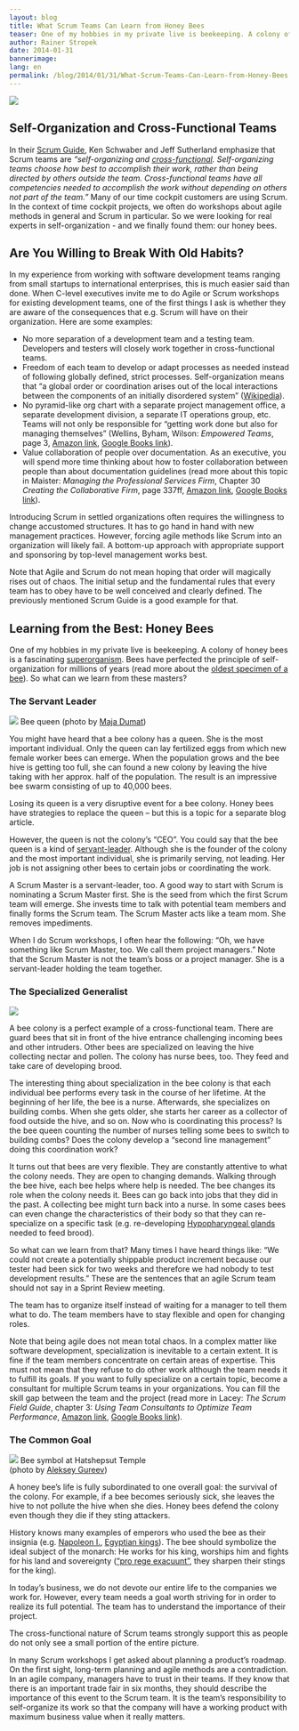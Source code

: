 ```yaml
---
layout: blog
title: What Scrum Teams Can Learn from Honey Bees
teaser: One of my hobbies in my private live is beekeeping. A colony of honey bees is a fascinating superorganism. Bees have perfected the principle of self-organization for millions of years. So what can we learn from these masters?
author: Rainer Stropek
date: 2014-01-31
bannerimage: 
lang: en
permalink: /blog/2014/01/31/What-Scrum-Teams-Can-Learn-from-Honey-Bees
---
```


<p xmlns="http://www.w3.org/1999/xhtml">
  <img src="{{site.baseurl}}/content/images/blog/2014/01/Bienen3.jpg" />
</p><h2 xmlns="http://www.w3.org/1999/xhtml">Self-Organization and Cross-Functional Teams</h2><p xmlns="http://www.w3.org/1999/xhtml">In their <a href="https://www.scrum.org/Scrum-Guide" target="_blank">Scrum Guide</a>, Ken Schwaber and Jeff Sutherland emphasize that Scrum teams are <em>“self-organizing and <a href="http://en.wikipedia.org/wiki/Cross-functional_team" target="_blank">cross-functional</a>. Self-organizing teams choose how best to accomplish their work, rather than being directed by others outside the team. Cross-functional teams have all competencies needed to accomplish the work without depending on others not part of the team.”</em> Many of our time cockpit customers are using Scrum. In the context of time cockpit projects, we often do workshops about agile methods in general and Scrum in particular. So we were looking for real experts in self-organization - and we finally found them: our honey bees.</p><h2 xmlns="http://www.w3.org/1999/xhtml">Are You Willing to Break With Old Habits?</h2><p xmlns="http://www.w3.org/1999/xhtml">In my experience from working with software development teams ranging from small startups to international enterprises, this is much easier said than done. When C-level executives invite me to do Agile or Scrum workshops for existing development teams, one of the first things I ask is whether they are aware of the consequences that e.g. Scrum will have on their organization. Here are some examples:</p><ul xmlns="http://www.w3.org/1999/xhtml">
  <li>No more separation of a development team and a testing team. Developers and testers will closely work together in cross-functional teams.</li>
  <li>Freedom of each team to develop or adapt processes as needed instead of following globally defined, strict processes. Self-organization means that “a global order or coordination arises out of the local interactions between the components of an initially disordered system” (<a href="http://en.wikipedia.org/wiki/Self-organization" target="_blank">Wikipedia</a>).</li>
  <li>No pyramid-like org chart with a separate project management office, a separate development division, a separate IT operations group, etc. Teams will not only be responsible for “getting work done but also for managing themselves” (Wellins, Byham, Wilson: <em>Empowered Teams</em>, page 3, <a href="http://www.amazon.de/gp/product/B0017UAW78/ref=as_li_ss_tl?ie=UTF8&amp;camp=1638&amp;creative=19454&amp;creativeASIN=B0017UAW78&amp;linkCode=as2&amp;tag=timecockpit-21" target="_blank">Amazon link</a>, <a href="http://books.google.at/books?id=qmYIEFQma04C&amp;lpg=PA77&amp;dq=Empowered%20Teams&amp;hl=de&amp;pg=PA2#v=onepage&amp;q=The%20Self-Directed%20Team&amp;f=false" target="_blank">Google Books link</a>).</li>
  <li>Value collaboration of people over documentation. As an executive, you will spend more time thinking about how to foster collaboration between people than about documentation guidelines (read more about this topic in Maister: <em>Managing the Professional Services Firm</em>, Chapter 30 <em>Creating the Collaborative Firm</em>, page 337ff, <a href="http://www.amazon.de/gp/product/0743231562/ref=as_li_ss_tl?ie=UTF8&amp;camp=1638&amp;creative=19454&amp;creativeASIN=0743231562&amp;linkCode=as2&amp;tag=timecockpit-21" target="_blank">Amazon link</a>, <a href="http://books.google.at/books?id=1VEs-0Vz2YgC&amp;lpg=PP1&amp;dq=managing%20the%20professional%20service%20firm&amp;hl=de&amp;pg=PA337#v=onepage&amp;q=Creating%20the%20Collaborative%20Firm&amp;f=false" target="_blank">Google Books link</a>).</li>
</ul><p class="showcase" xmlns="http://www.w3.org/1999/xhtml">Introducing Scrum in settled organizations often requires the willingness to change accustomed structures. It has to go hand in hand with new management practices. However, forcing agile methods like Scrum into an organization will likely fail. A bottom-up approach with appropriate support and sponsoring by top-level management works best.</p><p xmlns="http://www.w3.org/1999/xhtml">Note that Agile and Scrum do not mean hoping that order will magically rises out of chaos. The initial setup and the fundamental rules that every team has to obey have to be well conceived and clearly defined. The previously mentioned Scrum Guide is a good example for that.</p><h2 xmlns="http://www.w3.org/1999/xhtml">Learning from the Best: Honey Bees</h2><p xmlns="http://www.w3.org/1999/xhtml">One of my hobbies in my private live is beekeeping. A colony of honey bees is a fascinating <a href="http://en.wikipedia.org/wiki/Superorganism" target="_blank">superorganism</a>. Bees have perfected the principle of self-organization for millions of years (read more about the <a href="http://oregonstate.edu/ua/ncs/archives/2006/oct/research-discovers-oldest-bee-key-evolution-flowering-plants" target="_blank">oldest specimen of a bee</a>). So what can we learn from these masters?</p><h3 xmlns="http://www.w3.org/1999/xhtml">The Servant Leader</h3><div class="floatLeft" xmlns="http://www.w3.org/1999/xhtml">
  <p>
    <img src="{{site.baseurl}}/content/images/blog/2014/01/9144529453_11d5912541.jpg?mw=250&amp;mh=250" /> Bee queen (photo by <a href="http://www.flickr.com/photos/blumenbiene/9144529453/" target="_blank">Maja Dumat</a>)</p>
</div><p xmlns="http://www.w3.org/1999/xhtml">You might have heard that a bee colony has a queen. She is the most important individual. Only the queen can lay fertilized eggs from which new female worker bees can emerge. When the population grows and the bee hive is getting too full, she can found a new colony by leaving the hive taking with her approx. half of the population. The result is an impressive bee swarm consisting of up to 40,000 bees.</p><p xmlns="http://www.w3.org/1999/xhtml">Losing its queen is a very disruptive event for a bee colony. Honey bees have strategies to replace the queen – but this is a topic for a separate blog article.</p><p xmlns="http://www.w3.org/1999/xhtml">However, the queen is not the colony’s “CEO”. You could say that the bee queen is a kind of <a href="http://en.wikipedia.org/wiki/Servant_leadership" target="_blank">servant-leader</a>. Although she is the founder of the colony and the most important individual, she is primarily serving, not leading. Her job is not assigning other bees to certain jobs or coordinating the work.</p><p class="showcase" xmlns="http://www.w3.org/1999/xhtml">A Scrum Master is a servant-leader, too. A good way to start with Scrum is nominating a Scrum Master first. She is the seed from which the first Scrum team will emerge. She invests time to talk with potential team members and finally forms the Scrum team. The Scrum Master acts like a team mom. She removes impediments.</p><p xmlns="http://www.w3.org/1999/xhtml">When I do Scrum workshops, I often hear the following: “Oh, we have something like Scrum Master, too. We call them project managers.” Note that the Scrum Master is not the team’s boss or a project manager. She is a servant-leader holding the team together.</p><h3 xmlns="http://www.w3.org/1999/xhtml">The Specialized Generalist</h3><div class="floatLeft" xmlns="http://www.w3.org/1999/xhtml">
  <img src="{{site.baseurl}}/content/images/blog/2014/01/Bienen4.jpg" />
</div><p xmlns="http://www.w3.org/1999/xhtml">A bee colony is a perfect example of a cross-functional team. There are guard bees that sit in front of the hive entrance challenging incoming bees and other intruders. Other bees are specialized on leaving the hive collecting nectar and pollen. The colony has nurse bees, too. They feed and take care of developing brood.</p><p xmlns="http://www.w3.org/1999/xhtml">The interesting thing about specialization in the bee colony is that each individual bee performs every task in the course of her lifetime. At the beginning of her life, the bee is a nurse. Afterwards, she specializes on building combs. When she gets older, she starts her career as a collector of food outside the hive, and so on. Now who is coordinating this process? Is the bee queen counting the number of nurses telling some bees to switch to building combs? Does the colony develop a “second line management” doing this coordination work?</p><p xmlns="http://www.w3.org/1999/xhtml">It turns out that bees are very flexible. They are constantly attentive to what the colony needs. They are open to changing demands. Walking through the bee hive, each bee helps where help is needed. The bee changes its role when the colony needs it. Bees can go back into jobs that they did in the past. A collecting bee might turn back into a nurse. In some cases bees can even change the characteristics of their body so that they can re-specialize on a specific task (e.g. re-developing <a href="http://honeybee.drawwing.org/book/hypopharyngeal-glands" target="_blank">Hypopharyngeal glands</a> needed to feed brood).</p><p xmlns="http://www.w3.org/1999/xhtml">So what can we learn from that? Many times I have heard things like: “We could not create a potentially shippable product increment because our tester had been sick for two weeks and therefore we had nobody to test development results.” These are the sentences that an agile Scrum team should not say in a Sprint Review meeting.</p><p class="showcase" xmlns="http://www.w3.org/1999/xhtml">The team has to organize itself instead of waiting for a manager to tell them what to do. The team members have to stay flexible and open for changing roles.</p><p xmlns="http://www.w3.org/1999/xhtml">Note that being agile does not mean total chaos. In a complex matter like software development, specialization is inevitable to a certain extent. It is fine if the team members concentrate on certain areas of expertise. This must not mean that they refuse to do other work although the team needs it to fulfill its goals. If you want to fully specialize on a certain topic, become a consultant for multiple Scrum teams in your organizations. You can fill the skill gap between the team and the project (read more in Lacey: <em>The Scrum Field Guide</em>, chapter 3: <em>Using Team Consultants to Optimize Team Performance</em>, <a href="http://www.amazon.de/gp/product/0321554159/ref=as_li_ss_tl?ie=UTF8&amp;camp=1638&amp;creative=19454&amp;creativeASIN=0321554159&amp;linkCode=as2&amp;tag=timecockpit-21" target="_blank">Amazon link</a>, <a href="http://books.google.at/books?id=D4DrlDLa4pkC&amp;lpg=PP1&amp;dq=the%20scrum%20field%20guide&amp;hl=de&amp;pg=PP1#v=snippet&amp;q=Chapter%203&amp;f=false" target="_blank">Google Books link</a>).</p><h3 xmlns="http://www.w3.org/1999/xhtml">The Common Goal</h3><div class="floatLeft" xmlns="http://www.w3.org/1999/xhtml">
  <p>
    <img src="{{site.baseurl}}/content/images/blog/2014/01/1840944263_191cee77c9.jpg?mw=250&amp;mh=250" /> Bee symbol at Hatshepsut Temple<br />(photo by <a href="http://www.flickr.com/photos/26202574@N00/1840944263/in/photolist-3NFjAk-52FHXM-5HFzp4-6CSqLD-8kJZhq" target="_blank">Aleksey Gureev</a>)</p>
</div><p xmlns="http://www.w3.org/1999/xhtml">A honey bee’s life is fully subordinated to one overall goal: the survival of the colony. For example, if a bee becomes seriously sick, she leaves the hive to not pollute the hive when she dies. Honey bees defend the colony even though they die if they sting attackers.</p><p xmlns="http://www.w3.org/1999/xhtml">History knows many examples of emperors who used the bee as their insignia (e.g. <a href="http://regencyredingote.wordpress.com/2010/10/22/the-bees-of-napoleon/" target="_blank">Napoleon I.</a>, <a href="http://en.wikipedia.org/wiki/Bee_(mythology)#Symbolism" target="_blank">Egyptian kings</a>). The bee should symbolize the ideal subject of the monarch: He works for his king, worships him and fights for his land and sovereignty (<a href="http://translate.google.com/#la/en/pro%20rege%20exacuunt" target="_blank">“pro rege exacuunt”</a>, they sharpen their stings for the king). </p><p xmlns="http://www.w3.org/1999/xhtml">In today’s business, we do not devote our entire life to the companies we work for. However, every team needs a goal worth striving for in order to realize its full potential. The team has to understand the importance of their project.</p><p class="showcase" xmlns="http://www.w3.org/1999/xhtml">The cross-functional nature of Scrum teams strongly support this as people do not only see a small portion of the entire picture.</p><p xmlns="http://www.w3.org/1999/xhtml">In many Scrum workshops I get asked about planning a product’s roadmap. On the first sight, long-term planning and agile methods are a contradiction. In an agile company, managers have to trust in their teams. If they know that there is an important trade fair in six months, they should describe the importance of this event to the Scrum team. It is the team’s responsibility to self-organize its work so that the company will have a working product with maximum business value when it really matters.</p>